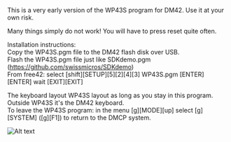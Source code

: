This is a very early version of the WP43S program for DM42. Use it at your own risk.  

Many things simply do not work! You will have to press reset quite often.  

Installation instructions:  
Copy the WP43S.pgm file to the DM42 flash disk over USB.  
Flash the WP43S.pgm file just like SDKdemo.pgm (https://github.com/swissmicros/SDKdemo)  
From free42: select [shift][SETUP][5][2][4][3] WP43S.pgm [ENTER][ENTER] wait [EXIT][EXIT]  

The keyboard layout WP43S layout as long as you stay in this program.  
Outside WP43S it's the DM42 keyboard.  
To leave the WP43S program: in the menu [g][MODE][up] select [g][SYSTEM] ([g][F1]) to return to the DMCP system.

![Alt text](https://gitlab.com/Over_score/wp43s/uploads/ac891c572162919dd8f60516c51edba2/image.png "DM42")
